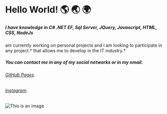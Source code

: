 # Hello World! :earth_americas: :earth_asia: :earth_africa:


##### *I have knowledge in C# .NET EF, Sql Server, JQuery, Javascript, HTML, CSS, NodeJs*
 am currently working on personal projects and I am looking to participate in any project.*
that allows me to develop in the IT industry.*

##### *You can contact me in any of my social networks or in my email.*
###### [GitHub Pages](https://github.com/daniel-britos).
###### [Instagram](https://www.instagram.com/danielbritos.vfx/).
![This is an image](https://encrypted-tbn0.gstatic.com/images?q=tbn:ANd9GcSvLOVaWpOFfpNpvcxUvbtRX4S1wQgyRaZLTA&usqp=CAU)
